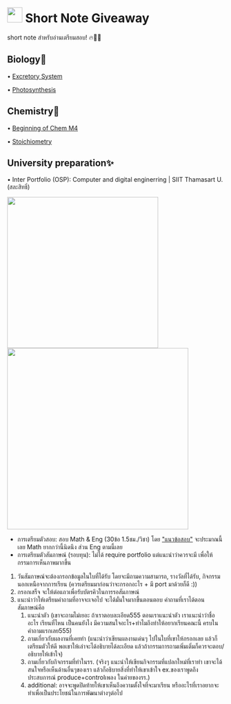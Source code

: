# <img src="https://media.giphy.com/media/TahPFDVghjHps1jp8x/giphy.gif" width="35"> Short Note Giveaway
short note สำหรับอ่านเตรียมสอบ! 🔥💪🏻

Biology🌱
-------
• [Excretory System](https://github.com/incluDna/ShortNote_GiveAway/blob/6b660436761faede17fb214e41073e3e70619ccc/Biology/Excretory%20System.pdf)
 
• [Photosynthesis](https://github.com/incluDna/ShortNote_GiveAway/blob/e7e96b0eb7cb7db802bd02d9b26c52f18f5bbd7a/Biology/Photosynthesis.pdf)

Chemistry🧪
-------
• [Beginning of Chem M4](https://github.com/incluDna/ShortNote_GiveAway/blob/1827748c66ceffd0327aef7eb2551f1b042d966a/Chemistry/Beginning%20of%20Chem%20M4.pdf)

• [Stoichiometry](https://github.com/incluDna/ShortNote_GiveAway/blob/a1293b2a22a38331e2594acee9c1e50a497be943/Chemistry/Stoichiometry.pdf)

University preparation✨
-------
• Inter Portfolio (OSP): Computer and digital enginerring | SIIT Thamasart U. (สละสิทธิ์)

<img src="https://github.com/incluDna/ShortNote_GiveAway/assets/135194778/05db603d-9d6e-4da3-91bc-7a296c430500" width="350"> <img src="https://github.com/incluDna/ShortNote_GiveAway/assets/135194778/521ba82a-10d7-4b15-901a-9f13da2394a9" width="420">
- การเตรียมตัวสอบ: สอบ Math & Eng (30ข้อ 1.5ชม./วิชา) โดย ["แนวข้อสอบ"](https://admissions.siit.tu.ac.th/news_and_event/sample-question-of-siit-examination/) จะประมาณนี้เลย Math ยากกว่านี้นิดนึง ส่วน Eng ตามนี้เลย
- การเตรียมตัวสัมภาษณ์ (รอบทุน): ไม่ได้ require portfolio แต่แนะนำว่าควรจะมี เพื่อให้กรรมการเห็นภาพมากขึ้น
 1. วันสัมภาษณ์จะต้องกรอกข้อมูลในใบที่ได้รับ โดยจะมีถามความสามารถ, รางวัลที่ได้รับ, กิจกรรมนอกเหนือจากการเรียน (ควรเตรียมมาก่อนว่าจะกรอกอะไร + มี port มาด้วยก็ดี :))
 2. กรอกเสร็จ จะให้ต่อแถวเพื่อรับบัตรคิวในการรอสัมภาษณ์
 3. แนะนำว่าให้เตรียมคำถามที่อาจจะเจอไป จะได้มั่นใจมากขึ้นตอนตอบ คำถามที่เราได้ตอนสัมภาษณ์คือ
    1. แนะนำตัว (เขาจะถามไม่เยอะ ถ้าเราตอบละเอียด555 ตอนเราแนะนำตัว เราแนะนำว่าชื่ออะไร เรียนที่ไหน เป็นคนยังไง มีความสนใจอะไร+ทำไมถึงทำให้อยากเรียนคณะนี้ ครบในคำถามแรกเลย555)
    2. ถามเกี่ยวกับผลงานที่เคยทำ (แนะนำว่าเขียนผลงานเด่นๆ ไปในใบที่เขาให้กรอกเลย แล้วก็เตรียมตัวให้ดี พอเขาให้เล่าจะได้อธิบายได้ละเอียด แล้วถ้ากรรมการถามเพิ่มเติ่มก็ควรจะตอบ/อธิบายให้เข้าใจ)
    3. ถามเกี่ยวกับกิจกรรมที่ทำในรร. (จริงๆ แนะนำให้เขียนกิจกรรมที่แปลกใหม่ที่เราทำ เขาจะได้สนใจหรือเห็นด้านอื่นๆของเรา แล้วก็อธิบายสิ่งที่ทำให้เขาเข้าใจ ex.ของเราพูดถึงประสบการณ์ produce+controlเพลง ในค่ายของรร.)
    4. additional: อาจจะพูดปิดท้ายให้เขาเห็นถึงความตั้งใจที่จะมาเรียน หรืออะไรที่เราอยากจะทำเพื่อเป็นประโยชน์ในการพัฒนาต่างๆต่อไป
